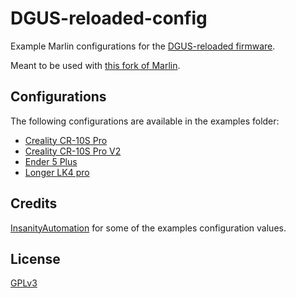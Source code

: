 # DGUS-reloaded-config

Example Marlin configurations for the [DGUS-reloaded firmware](https://github.com/Desuuuu/DGUS-reloaded).

Meant to be used with [this fork of Marlin](https://github.com/Desuuuu/Marlin).

## Configurations
The following configurations are available in the examples folder:

* [Creality CR-10S Pro](/examples/Creality/CR10SPro)
* [Creality CR-10S Pro V2](/examples/Creality/CR10SProV2)
* [Ender 5 Plus](/examples/Creality/Ender5Plus)
* [Longer LK4 pro ](/examples/longer/Lk4_pro)

## Credits
[InsanityAutomation](https://github.com/InsanityAutomation) for some of the examples configuration values.

## License
[GPLv3](http://www.gnu.org/licenses/gpl-3.0.html)